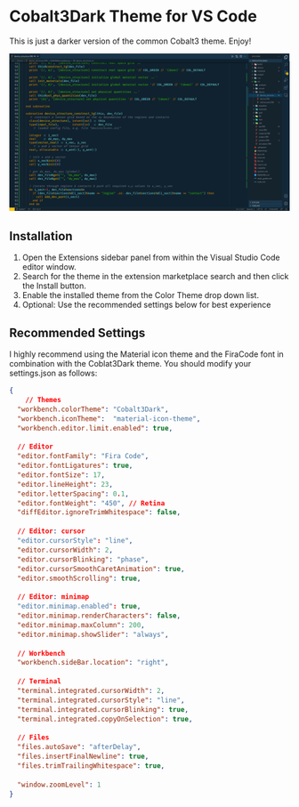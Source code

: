 # Cobalt3Dark Theme for VS Code

This is just a darker version of the common Cobalt3 theme. Enjoy!

![](Cobalt3Dark_picture.png)

## Installation
1. Open the Extensions sidebar panel from within the Visual Studio Code editor window.
2. Search for the theme in the extension marketplace search and then click the Install button.
3. Enable the installed theme from the Color Theme drop down list.
4. Optional: Use the recommended settings below for best experience
## Recommended Settings
I highly recommend using the Material icon theme and the FiraCode font in combination with the Coblat3Dark theme. You should modify your settings.json as follows:
```json
{
    // Themes
  "workbench.colorTheme": "Cobalt3Dark",
  "workbench.iconTheme":  "material-icon-theme",
  "workbench.editor.limit.enabled": true,

  // Editor
  "editor.fontFamily": "Fira Code",
  "editor.fontLigatures": true,
  "editor.fontSize": 17,
  "editor.lineHeight": 23,
  "editor.letterSpacing": 0.1,
  "editor.fontWeight": "450", // Retina
  "diffEditor.ignoreTrimWhitespace": false,

  // Editor: cursor
  "editor.cursorStyle": "line",
  "editor.cursorWidth": 2,
  "editor.cursorBlinking": "phase",
  "editor.cursorSmoothCaretAnimation": true,
  "editor.smoothScrolling": true,

  // Editor: minimap
  "editor.minimap.enabled": true,
  "editor.minimap.renderCharacters": false,
  "editor.minimap.maxColumn": 200,
  "editor.minimap.showSlider": "always",

  // Workbench
  "workbench.sideBar.location": "right",

  // Terminal
  "terminal.integrated.cursorWidth": 2,
  "terminal.integrated.cursorStyle": "line",
  "terminal.integrated.cursorBlinking": true,
  "terminal.integrated.copyOnSelection": true,

  // Files
  "files.autoSave": "afterDelay",
  "files.insertFinalNewline": true,
  "files.trimTrailingWhitespace": true,

  "window.zoomLevel": 1
}
```


